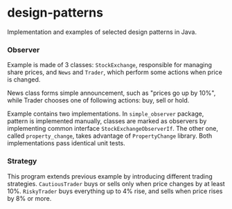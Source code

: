 # design-patterns
Implementation and examples of selected design patterns in Java.

### Observer
Example is made of 3 classes: `StockExchange`, responsible for managing share prices, and `News` and `Trader`, which perform some actions when price is changed.

News class forms simple announcement, such as "prices go up by 10%", while Trader chooses one of following actions: buy, sell or hold.

Example contains two implementations. In `simple_observer` package, pattern is implemented manually, classes are marked as observers by implementing common interface `StockExchangeObserverIf`.
The other one, called `property_change`, takes advantage of `PropertyChange` library.
Both implementations pass identical unit tests.

### Strategy
This program extends previous example by introducing different trading strategies.
`CautiousTrader` buys or sells only when price changes by at least 10%. `RiskyTrader` buys everything up to 4% rise, and sells when price rises by 8% or more.